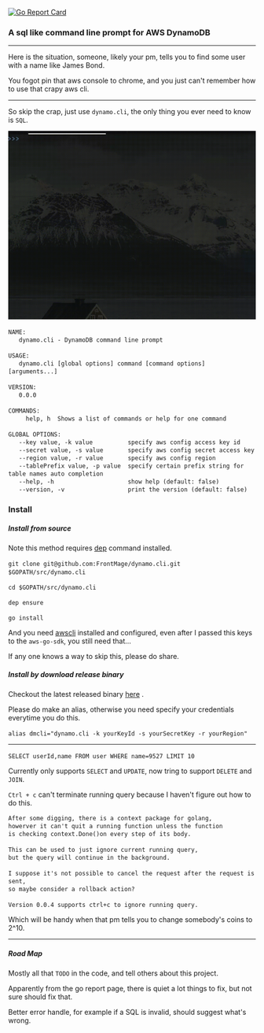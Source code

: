 [![Go Report Card](https://goreportcard.com/badge/github.com/FrontMage/dynamo.cli)](https://goreportcard.com/report/github.com/FrontMage/dynamo.cli)

### A sql like command line prompt for AWS DynamoDB

---

Here is the situation, someone, likely your pm, tells you to find some user with a name like James Bond.

You fogot pin that aws console to chrome, and you just can't remember how to use that crapy aws cli.

---

So skip the crap, just use `dynamo.cli`, the only thing you ever need to know is `SQL`.

![Screenshot](screenshots/screenshot.gif)

```
NAME:
   dynamo.cli - DynamoDB command line prompt

USAGE:
   dynamo.cli [global options] command [command options] [arguments...]

VERSION:
   0.0.0

COMMANDS:
     help, h  Shows a list of commands or help for one command

GLOBAL OPTIONS:
   --key value, -k value          specify aws config access key id
   --secret value, -s value       specify aws config secret access key
   --region value, -r value       specify aws config region
   --tablePrefix value, -p value  specify certain prefix string for table names auto completion
   --help, -h                     show help (default: false)
   --version, -v                  print the version (default: false)

```

### Install

##### Install from source

Note this method requires [dep](https://github.com/golang/dep) command installed.

`git clone git@github.com:FrontMage/dynamo.cli.git $GOPATH/src/dynamo.cli`

`cd $GOPATH/src/dynamo.cli`

`dep ensure`

`go install`

And you need [awscli](https://aws.amazon.com/cli/) installed and configured, even after I passed this keys to the `aws-go-sdk`, you still need that...

If any one knows a way to skip this, please do share.

##### Install by download release binary

Checkout the latest released binary [here](https://github.com/FrontMage/dynamo.cli/releases) .

Please do make an alias, otherwise you need specify your credentials everytime you do this.

`alias dmcli="dynamo.cli -k yourKeyId -s yourSecretKey -r yourRegion"`

---

`SELECT userId,name FROM user WHERE name=9527 LIMIT 10`

Currently only supports `SELECT` and `UPDATE`, now tring to support `DELETE` and `JOIN`.

`Ctrl + c` can't terminate running query because I haven't figure out how to do this.
```
After some digging, there is a context package for golang,
howerver it can't quit a running function unless the function 
is checking context.Done()on every step of its body.

This can be used to just ignore current running query, 
but the query will continue in the background.

I suppose it's not possible to cancel the request after the request is sent,
so maybe consider a rollback action?

Version 0.0.4 supports ctrl+c to ignore running query.
```

Which will be handy when that pm tells you to change somebody's coins to 2^10.

---

##### Road Map

Mostly all that `TODO` in the code, and tell others about this project.

Apparently from the go report page, there is quiet a lot things to fix, but not sure should fix that.

Better error handle, for example if a SQL is invalid, should suggest what's wrong.
